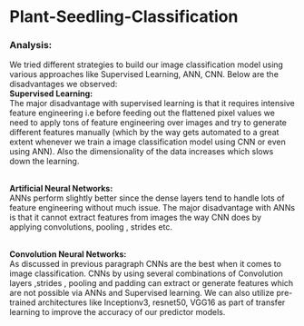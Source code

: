 # Plant-Seedling-Classification
### Analysis:
We tried different  strategies to build our image classification model  using various approaches like Supervised Learning, ANN, CNN. 
Below are the disadvantages we observed:
<br><b>Supervised Learning:</b><br>
The major disadvantage with supervised learning is that it requires intensive feature engineering i.e before feeding out the flattened pixel values we need to apply tons of feature engineering over images and try to generate different features manually (which by the way gets automated to a great extent whenever we train a image classification model using CNN or even using ANN).
Also the dimensionality of the data increases which slows down the learning.

<br><b>Artificial Neural Networks:</b><br>
ANNs perform slightly better since the dense layers tend to handle lots of feature engineering without much issue. The major disadvantage with ANNs is that it cannot extract features from images the way CNN does by applying convolutions, pooling , strides etc.

<br><b>Convolution Neural Networks:</b><br>
As discussed in previous paragraph CNNs are the best when it comes to image classification. CNNs by using several combinations of Convolution layers ,strides , pooling and padding can extract or generate features which are not possible via ANNs and Supervised learning. We can also utilize pre-trained architectures like Inceptionv3, resnet50, VGG16 as part of transfer learning to improve the accuracy of our predictor models.
